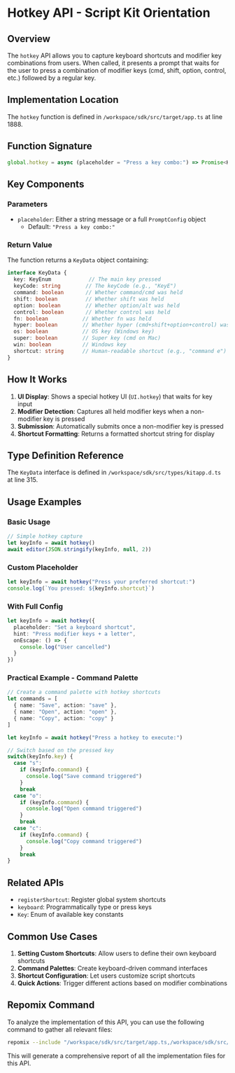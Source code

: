 # Hotkey API - Script Kit Orientation

## Overview

The `hotkey` API allows you to capture keyboard shortcuts and modifier key combinations from users. When called, it presents a prompt that waits for the user to press a combination of modifier keys (cmd, shift, option, control, etc.) followed by a regular key.

## Implementation Location

The `hotkey` function is defined in `/workspace/sdk/src/target/app.ts` at line 1888.

## Function Signature

```typescript
global.hotkey = async (placeholder = "Press a key combo:") => Promise<KeyData>
```

## Key Components

### Parameters
- `placeholder`: Either a string message or a full `PromptConfig` object
  - Default: `"Press a key combo:"`

### Return Value
The function returns a `KeyData` object containing:
```typescript
interface KeyData {
  key: KeyEnum            // The main key pressed
  keyCode: string        // The keyCode (e.g., "KeyE")
  command: boolean       // Whether command/cmd was held
  shift: boolean         // Whether shift was held
  option: boolean        // Whether option/alt was held
  control: boolean       // Whether control was held
  fn: boolean           // Whether fn was held
  hyper: boolean        // Whether hyper (cmd+shift+option+control) was held
  os: boolean           // OS key (Windows key)
  super: boolean        // Super key (cmd on Mac)
  win: boolean          // Windows key
  shortcut: string      // Human-readable shortcut (e.g., "command e")
}
```

## How It Works

1. **UI Display**: Shows a special hotkey UI (`UI.hotkey`) that waits for key input
2. **Modifier Detection**: Captures all held modifier keys when a non-modifier key is pressed
3. **Submission**: Automatically submits once a non-modifier key is pressed
4. **Shortcut Formatting**: Returns a formatted shortcut string for display

## Type Definition Reference

The `KeyData` interface is defined in `/workspace/sdk/src/types/kitapp.d.ts` at line 315.

## Usage Examples

### Basic Usage
```typescript
// Simple hotkey capture
let keyInfo = await hotkey()
await editor(JSON.stringify(keyInfo, null, 2))
```

### Custom Placeholder
```typescript
let keyInfo = await hotkey("Press your preferred shortcut:")
console.log(`You pressed: ${keyInfo.shortcut}`)
```

### With Full Config
```typescript
let keyInfo = await hotkey({
  placeholder: "Set a keyboard shortcut",
  hint: "Press modifier keys + a letter",
  onEscape: () => {
    console.log("User cancelled")
  }
})
```

### Practical Example - Command Palette
```typescript
// Create a command palette with hotkey shortcuts
let commands = [
  { name: "Save", action: "save" },
  { name: "Open", action: "open" },
  { name: "Copy", action: "copy" }
]

let keyInfo = await hotkey("Press a hotkey to execute:")

// Switch based on the pressed key
switch(keyInfo.key) {
  case "s":
    if (keyInfo.command) {
      console.log("Save command triggered")
    }
    break
  case "o":
    if (keyInfo.command) {
      console.log("Open command triggered")
    }
    break
  case "c":
    if (keyInfo.command) {
      console.log("Copy command triggered")
    }
    break
}
```

## Related APIs

- `registerShortcut`: Register global system shortcuts
- `keyboard`: Programmatically type or press keys
- `Key`: Enum of available key constants

## Common Use Cases

1. **Setting Custom Shortcuts**: Allow users to define their own keyboard shortcuts
2. **Command Palettes**: Create keyboard-driven command interfaces
3. **Shortcut Configuration**: Let users customize script shortcuts
4. **Quick Actions**: Trigger different actions based on modifier combinations


## Repomix Command

To analyze the implementation of this API, you can use the following command to gather all relevant files:

```bash
repomix --include "/workspace/sdk/src/target/app.ts,/workspace/sdk/src/types/kitapp.d.ts"
```

This will generate a comprehensive report of all the implementation files for this API.
